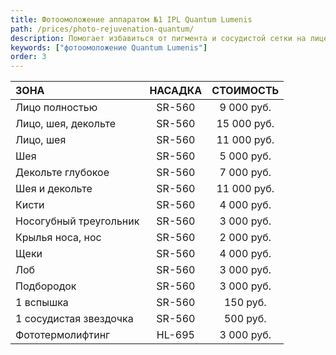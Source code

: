 ```yaml
---
title: Фотоомоложение аппаратом №1 IPL Quantum Lumenis
path: /prices/photo-rejuvenation-quantum/
description: Помогает избавиться от пигмента и сосудистой сетки на лице. Сужает поры, снимает воспаление. №1 в лечении розацея!
keywords: ["фотоомоложение Quantum Lumenis"]
order: 3
---
```



| ЗОНА                   | НАСАДКА |  СТОИМОСТЬ  |
|:-----------------------|:-------:|:-----------:|
| Лицо полностью         | SR-560  | 9 000 руб.  |
| Лицо, шея, декольте    | SR-560  | 15 000 руб. |
| Лицо, шея              | SR-560  | 11 000 руб. |
| Шея                    | SR-560  | 5 000 руб.  |
| Декольте глубокое      | SR-560  | 7 000 руб.  |
| Шея и декольте         | SR-560  | 11 000 руб. |
| Кисти                  | SR-560  | 4 000 руб.  |
| Носогубный треугольник | SR-560  | 3 000 руб.  |
| Крылья носа, нос       | SR-560  | 2 000 руб.  |
| Щеки                   | SR-560  | 4 000 руб.  |
| Лоб                    | SR-560  | 3 000 руб.  |
| Подбородок             | SR-560  | 3 000 руб.  |
| 1 вспышка              | SR-560  |  150 руб.   |
| 1 сосудистая звездочка | SR-560  |  500 руб.   |
| Фототермолифтинг       | HL-695  | 3 000 руб.  |
